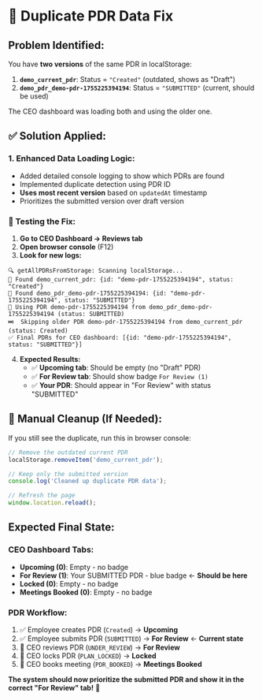 # 🔧 **Duplicate PDR Data Fix**

## **Problem Identified:**
You have **two versions** of the same PDR in localStorage:

1. **`demo_current_pdr`**: Status = `"Created"` (outdated, shows as "Draft")
2. **`demo_pdr_demo-pdr-1755225394194`**: Status = `"SUBMITTED"` (current, should be used)

The CEO dashboard was loading both and using the older one.

## **✅ Solution Applied:**

### **1. Enhanced Data Loading Logic:**
- Added detailed console logging to show which PDRs are found
- Implemented duplicate detection using PDR ID
- **Uses most recent version** based on `updatedAt` timestamp
- Prioritizes the submitted version over draft version

### **🧪 Testing the Fix:**

1. **Go to CEO Dashboard → Reviews tab**
2. **Open browser console** (F12)
3. **Look for new logs:**

```
🔍 getAllPDRsFromStorage: Scanning localStorage...
📄 Found demo_current_pdr: {id: "demo-pdr-1755225394194", status: "Created"}
📄 Found demo_pdr_demo-pdr-1755225394194: {id: "demo-pdr-1755225394194", status: "SUBMITTED"}
🔄 Using PDR demo-pdr-1755225394194 from demo_pdr_demo-pdr-1755225394194 (status: SUBMITTED)
⏭️  Skipping older PDR demo-pdr-1755225394194 from demo_current_pdr (status: Created)
✅ Final PDRs for CEO dashboard: [{id: "demo-pdr-1755225394194", status: "SUBMITTED"}]
```

4. **Expected Results:**
   - ✅ **Upcoming tab**: Should be empty (no "Draft" PDR)
   - ✅ **For Review tab**: Should show badge `For Review (1)` 
   - ✅ **Your PDR**: Should appear in "For Review" with status "SUBMITTED"

## **🧹 Manual Cleanup (If Needed):**

If you still see the duplicate, run this in browser console:

```javascript
// Remove the outdated current PDR
localStorage.removeItem('demo_current_pdr');

// Keep only the submitted version
console.log('Cleaned up duplicate PDR data');

// Refresh the page
window.location.reload();
```

## **Expected Final State:**

### **CEO Dashboard Tabs:**
- **Upcoming (0)**: Empty - no badge
- **For Review (1)**: Your SUBMITTED PDR - blue badge  ← **Should be here**
- **Locked (0)**: Empty - no badge  
- **Meetings Booked (0)**: Empty - no badge

### **PDR Workflow:**
1. ✅ Employee creates PDR (`Created`) → **Upcoming**
2. ✅ Employee submits PDR (`SUBMITTED`) → **For Review** ← **Current state**
3. 🔄 CEO reviews PDR (`UNDER_REVIEW`) → **For Review**  
4. 🔄 CEO locks PDR (`PLAN_LOCKED`) → **Locked**
5. 🔄 CEO books meeting (`PDR_BOOKED`) → **Meetings Booked**

**The system should now prioritize the submitted PDR and show it in the correct "For Review" tab!** 🎯
